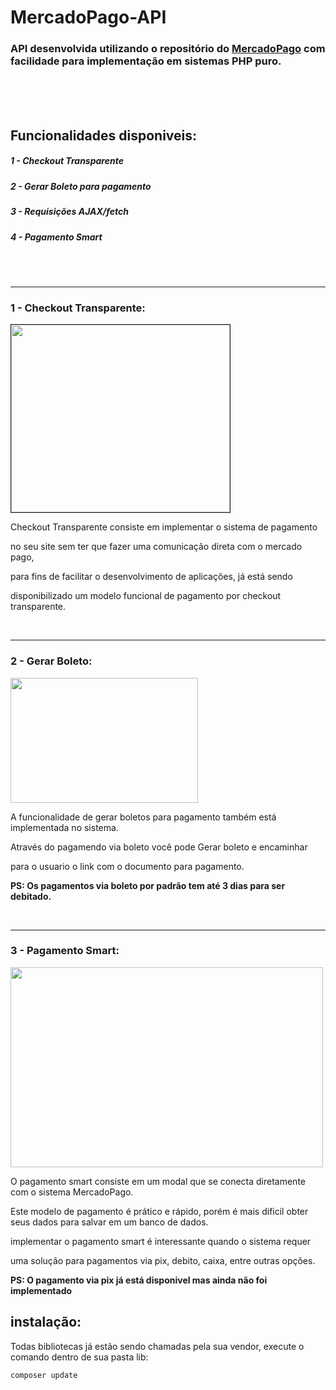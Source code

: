 # MercadoPago-API
### API desenvolvida utilizando o repositório do [MercadoPago](https://www.mercadopago.com.br/developers/pt) com facilidade para implementação em sistemas PHP puro.


<br><br><br>

## Funcionalidades disponiveis:
##### 1 - Checkout Transparente
##### 2 - Gerar Boleto para pagamento
##### 3 - Requisições AJAX/fetch
##### 4 - Pagamento Smart


<br><br><hr>
### 1 - Checkout Transparente:


<img src="https://user-images.githubusercontent.com/84283346/168483862-83ce686a-13b1-4123-b6a9-7616c658a369.png" width="350" height="300" border="1px solid red"/>

<div>
  <p>Checkout Transparente consiste em implementar o sistema de pagamento</p>
  <p>no seu site sem ter que fazer uma comunicação direta com o mercado pago, </p>
  <p>para fins de facilitar o desenvolvimento de aplicações, já está sendo </p>
  <p>disponibilizado um modelo funcional de pagamento por checkout transparente.</p>
</div>


<br><hr>
### 2 - Gerar Boleto:
<img src="https://user-images.githubusercontent.com/84283346/168483139-be5f83c3-2d1d-427c-926f-a2a382d4f5f5.png" width="300" height="200"/>
<div>
  <p>A funcionalidade de gerar boletos para pagamento também está implementada no sistema.</p>
  <p>Através do pagamendo via boleto você pode Gerar boleto e encaminhar</p>
  <p>para o usuario o link com o documento para pagamento.</p>
  <b>PS: Os pagamentos via boleto por padrão tem até 3 dias para ser debitado.</b>
</div>


<br><hr>
### 3 - Pagamento Smart:
<img src="https://user-images.githubusercontent.com/84283346/168482955-4bdf12e9-c2fe-47eb-bf7a-f221871ac71a.png" width="500" height="320"/>
<div>
  <p>O pagamento smart consiste em um modal que se conecta diretamente com o sistema MercadoPago.</p>
  <p>Este modelo de pagamento é prático e rápido, porém é mais dificil obter seus dados para salvar em um banco de dados.</p>
  <p>implementar o pagamento smart é interessante quando o sistema requer</p>
  <p>uma solução para pagamentos via pix, debito, caixa, entre outras opções.</p>
  <b>PS: O pagamento via pix já está disponivel mas ainda não foi implementado</b>
</div>

## instalação:
Todas bibliotecas já estão sendo chamadas pela sua vendor, execute o comando dentro de sua pasta lib:

    composer update

  





